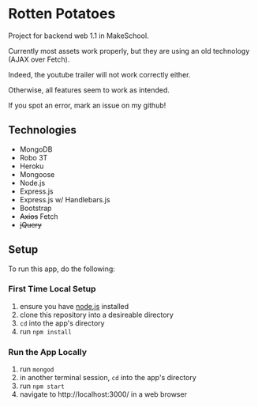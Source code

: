 # Rotten Potatoes
Project for backend web 1.1 in MakeSchool.

Currently most assets work properly, but they are using an old technology (AJAX over Fetch).

Indeed, the youtube trailer will not work correctly either.

Otherwise, all features seem to work as intended.

If you spot an error, mark an issue on my github!

## Technologies
- MongoDB
- Robo 3T
- Heroku
- Mongoose
- Node.js
- Express.js
- Express.js w/ Handlebars.js
- Bootstrap
- ~~Axios~~ Fetch
- ~~jQuery~~

## Setup
To run this app, do the following:

### First Time Local Setup
1. ensure you have [node.js](https://nodejs.org/en/) installed
1. clone this repository into a desireable directory
1. `cd` into the app's directory
1. run `npm install`

### Run the App Locally
1. run `mongod`
1. in another terminal session, `cd` into the app's directory
1. run `npm start`
1. navigate to http://localhost:3000/ in a web browser
